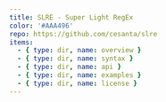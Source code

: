 ```yaml
---
title: SLRE - Super Light RegEx
color: '#AAA496'
repo: https://github.com/cesanta/slre
items:
  - { type: dir, name: overview }
  - { type: dir, name: syntax }
  - { type: dir, name: api }
  - { type: dir, name: examples }
  - { type: dir, name: license }
---
```


